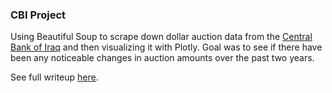 ### CBI Project

Using Beautiful Soup to scrape down dollar auction data from the [Central Bank of Iraq](https://www.cbi.iq/) and then visualizing it with Plotly. Goal was to see if there have been any noticeable changes in auction amounts over the past two years.

See full writeup [here](https://medium.com/@mpokornyus/iranian-exploitation-of-iraqs-dollar-auction-3391af5032e0).
